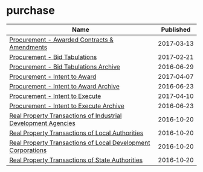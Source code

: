 # purchase

Name | Published
---- | ---------
[Procurement - Awarded Contracts & Amendments](../datasets/qh8j-6k63.md) | 2017&#x2011;03&#x2011;13
[Procurement - Bid Tabulations](../datasets/32au-zaqn.md) | 2017&#x2011;02&#x2011;21
[Procurement - Bid Tabulations Archive](../datasets/pn38-yupm.md) | 2016&#x2011;06&#x2011;29
[Procurement - Intent to Award](../datasets/bgq7-v7ms.md) | 2017&#x2011;04&#x2011;07
[Procurement - Intent to Award Archive](../datasets/52k2-p47e.md) | 2016&#x2011;06&#x2011;23
[Procurement - Intent to Execute](../datasets/ag43-fvd7.md) | 2017&#x2011;04&#x2011;10
[Procurement - Intent to Execute Archive](../datasets/gh3w-vkp5.md) | 2016&#x2011;06&#x2011;23
[Real Property Transactions of Industrial Development Agencies](../datasets/dixy-n3q7.md) | 2016&#x2011;10&#x2011;20
[Real Property Transactions of Local Authorities](../datasets/kmkz-x3aa.md) | 2016&#x2011;10&#x2011;20
[Real Property Transactions of Local Development Corporations](../datasets/ajgp-mddq.md) | 2016&#x2011;10&#x2011;20
[Real Property Transactions of State Authorities](../datasets/t7uh-5ac8.md) | 2016&#x2011;10&#x2011;20

